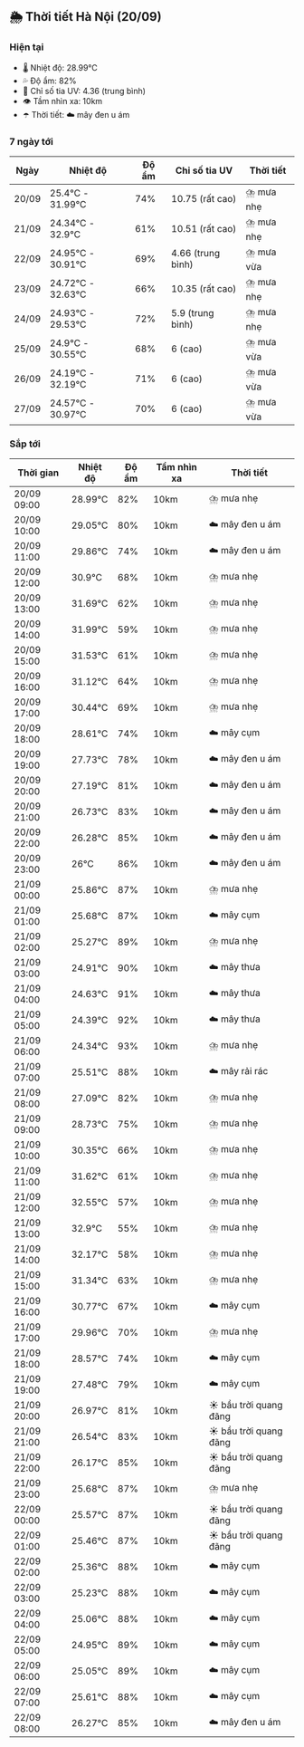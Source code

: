 ## 🌦️ Thời tiết Hà Nội (20/09)

### Hiện tại

- 🌡️ Nhiệt độ: 28.99℃
- 💦 Độ ẩm: 82%
- 🌟 Chỉ số tia UV: 4.36 (trung bình)
- 👁️ Tầm nhìn xa: 10km
- ☂️ Thời tiết: ☁️ mây đen u ám

### 7 ngày tới

| Ngày | Nhiệt độ | Độ ẩm | Chỉ số tia UV | Thời tiết |
| --- | --- | --- | --- | --- |
| 20/09 | 25.4℃ - 31.99℃ | 74% | 10.75 (rất cao) | ⛈️ mưa nhẹ |
| 21/09 | 24.34℃ - 32.9℃ | 61% | 10.51 (rất cao) | ⛈️ mưa nhẹ |
| 22/09 | 24.95℃ - 30.91℃ | 69% | 4.66 (trung bình) | ⛈️ mưa vừa |
| 23/09 | 24.72℃ - 32.63℃ | 66% | 10.35 (rất cao) | ⛈️ mưa nhẹ |
| 24/09 | 24.93℃ - 29.53℃ | 72% | 5.9 (trung bình) | ⛈️ mưa nhẹ |
| 25/09 | 24.9℃ - 30.55℃ | 68% | 6 (cao) | ⛈️ mưa vừa |
| 26/09 | 24.19℃ - 32.19℃ | 71% | 6 (cao) | ⛈️ mưa vừa |
| 27/09 | 24.57℃ - 30.97℃ | 70% | 6 (cao) | ⛈️ mưa vừa |

### Sắp tới

| Thời gian | Nhiệt độ | Độ ẩm | Tầm nhìn xa | Thời tiết |
| --- | --- | --- | --- | --- |
| 20/09 09:00 | 28.99℃ | 82% | 10km | ⛈️ mưa nhẹ |
| 20/09 10:00 | 29.05℃ | 80% | 10km | ☁️ mây đen u ám |
| 20/09 11:00 | 29.86℃ | 74% | 10km | ☁️ mây đen u ám |
| 20/09 12:00 | 30.9℃ | 68% | 10km | ⛈️ mưa nhẹ |
| 20/09 13:00 | 31.69℃ | 62% | 10km | ⛈️ mưa nhẹ |
| 20/09 14:00 | 31.99℃ | 59% | 10km | ⛈️ mưa nhẹ |
| 20/09 15:00 | 31.53℃ | 61% | 10km | ⛈️ mưa nhẹ |
| 20/09 16:00 | 31.12℃ | 64% | 10km | ⛈️ mưa nhẹ |
| 20/09 17:00 | 30.44℃ | 69% | 10km | ⛈️ mưa nhẹ |
| 20/09 18:00 | 28.61℃ | 74% | 10km | ☁️ mây cụm |
| 20/09 19:00 | 27.73℃ | 78% | 10km | ☁️ mây đen u ám |
| 20/09 20:00 | 27.19℃ | 81% | 10km | ☁️ mây đen u ám |
| 20/09 21:00 | 26.73℃ | 83% | 10km | ☁️ mây đen u ám |
| 20/09 22:00 | 26.28℃ | 85% | 10km | ☁️ mây đen u ám |
| 20/09 23:00 | 26℃ | 86% | 10km | ☁️ mây đen u ám |
| 21/09 00:00 | 25.86℃ | 87% | 10km | ⛈️ mưa nhẹ |
| 21/09 01:00 | 25.68℃ | 87% | 10km | ☁️ mây cụm |
| 21/09 02:00 | 25.27℃ | 89% | 10km | ⛈️ mưa nhẹ |
| 21/09 03:00 | 24.91℃ | 90% | 10km | ☁️ mây thưa |
| 21/09 04:00 | 24.63℃ | 91% | 10km | ☁️ mây thưa |
| 21/09 05:00 | 24.39℃ | 92% | 10km | ☁️ mây thưa |
| 21/09 06:00 | 24.34℃ | 93% | 10km | ⛈️ mưa nhẹ |
| 21/09 07:00 | 25.51℃ | 88% | 10km | ☁️ mây rải rác |
| 21/09 08:00 | 27.09℃ | 82% | 10km | ⛈️ mưa nhẹ |
| 21/09 09:00 | 28.73℃ | 75% | 10km | ⛈️ mưa nhẹ |
| 21/09 10:00 | 30.35℃ | 66% | 10km | ⛈️ mưa nhẹ |
| 21/09 11:00 | 31.62℃ | 61% | 10km | ⛈️ mưa nhẹ |
| 21/09 12:00 | 32.55℃ | 57% | 10km | ⛈️ mưa nhẹ |
| 21/09 13:00 | 32.9℃ | 55% | 10km | ⛈️ mưa nhẹ |
| 21/09 14:00 | 32.17℃ | 58% | 10km | ⛈️ mưa nhẹ |
| 21/09 15:00 | 31.34℃ | 63% | 10km | ⛈️ mưa nhẹ |
| 21/09 16:00 | 30.77℃ | 67% | 10km | ☁️ mây cụm |
| 21/09 17:00 | 29.96℃ | 70% | 10km | ⛈️ mưa nhẹ |
| 21/09 18:00 | 28.57℃ | 74% | 10km | ☁️ mây cụm |
| 21/09 19:00 | 27.48℃ | 79% | 10km | ☁️ mây cụm |
| 21/09 20:00 | 26.97℃ | 81% | 10km | ☀️ bầu trời quang đãng |
| 21/09 21:00 | 26.54℃ | 83% | 10km | ☀️ bầu trời quang đãng |
| 21/09 22:00 | 26.17℃ | 85% | 10km | ☀️ bầu trời quang đãng |
| 21/09 23:00 | 25.68℃ | 87% | 10km | ⛈️ mưa nhẹ |
| 22/09 00:00 | 25.57℃ | 87% | 10km | ☀️ bầu trời quang đãng |
| 22/09 01:00 | 25.46℃ | 87% | 10km | ☀️ bầu trời quang đãng |
| 22/09 02:00 | 25.36℃ | 88% | 10km | ☁️ mây cụm |
| 22/09 03:00 | 25.23℃ | 88% | 10km | ☁️ mây cụm |
| 22/09 04:00 | 25.06℃ | 88% | 10km | ☁️ mây cụm |
| 22/09 05:00 | 24.95℃ | 89% | 10km | ☁️ mây cụm |
| 22/09 06:00 | 25.05℃ | 89% | 10km | ☁️ mây cụm |
| 22/09 07:00 | 25.61℃ | 88% | 10km | ☁️ mây cụm |
| 22/09 08:00 | 26.27℃ | 85% | 10km | ☁️ mây đen u ám |
